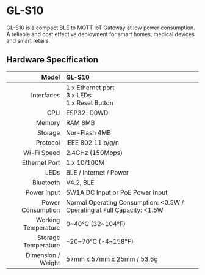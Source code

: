 #  GL-S10

GL-S10 is a compact BLE to MQTT IoT Gateway at low power consumption. A reliable and cost effective deployment for smart homes, medical devices and smart retails.

## Hardware Specification

|                         Model | GL-S10                                                       |
| ----------------------------: | :----------------------------------------------------------- |
|                    Interfaces | 1 x Ethernet port<br>3 x LEDs<br>1 x Reset Button            |
|                           CPU | ESP32-D0WD                                                   |
|                        Memory | RAM 8MB                                                      |
|                       Storage | Nor-Flash 4MB                                                |
|                      Protocol | IEEE 802.11 b/g/n                                            |
|                   Wi-Fi Speed | 2.4GHz (150Mbps)                                             |
|                 Ethernet Port | 1 x 10/100M                                                  |
|                          LEDs | BLE / Internet / Power                                       |
|                     Bluetooth | V4.2, BLE                                                    |
|                   Power Input | 5V/1A DC Input or PoE Power Input                            |
|             Power Consumption | Normal Operating Consumption: <0.5W / Operating at Full Capacity: <1.5W |
|           Working Temperature | 0~40°C (32~104°F)                                            |
|           Storage Temperature | -20~70°C (-4~158°F)                                          |
|            Dimension / Weight | 57mm x 57mm x 25mm / 53.6g                                   |
